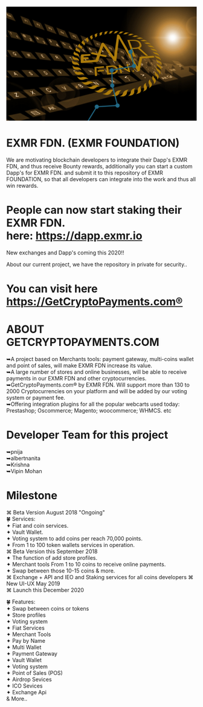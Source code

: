 ![Logo](https://github.com/eXMRcoin/EXMR-INFO/blob/master/eXMR-master/backclear.png?raw=true)
# EXMR FDN. (EXMR FOUNDATION)

We are motivating blockchain developers to integrate their Dapp's EXMR FDN, and thus receive Bounty rewards, additionally you can start a custom Dapp's for EXMR FDN. and submit it to this repository of EXMR FOUNDATION, so that all developers can integrate into the work and thus all win rewards.

# People can now start staking their EXMR FDN. <br> here: https://dapp.exmr.io
New exchanges and Dapp's coming this 2020!!

About our current project, we have the repository in private for security.. 
# You can visit here https://GetCryptoPayments.com®

# ABOUT GETCRYPTOPAYMENTS.COM
➥A project based on Merchants tools: payment gateway, multi-coins wallet and point of sales, will make EXMR FDN increase its value.<br> 
➥A large number of stores and online businesses, will be able to receive payments in our EXMR FDN and other cryptocurrencies.<br>
➥GetCryptoPayments.com® by EXMR FDN. Will support more than 130 to 2000 Cryptocurrencies on your platform and will be added by our voting system or payment fee.<br>
➥Offering integration plugins for all the popular webcarts used today: Prestashop; Oscommerce; Magento; woocommerce; WHMCS. etc

# Developer Team for this project<br>
➥pnija<br>
➥albertnanita<br>
➥Krishna<br>
➥Vipin Mohan<br>

# Milestone<br>
⌘ Beta Version August 2018 "Ongoing"<br>
 🍀 Services: <br>
✦ Fiat and coin services.<br> 
✦ Vault Wallet.<br> 
✦ Voting system to add coins per reach 70,000 points.<br> 
✦ From 1 to 100 token wallets services in operation.<br> 
⌘ Beta Version this September 2018<br>
✦ The function of add store profiles. <br>
✦ Merchant tools From 1 to 10 coins to receive online payments.<br>
✦ Swap between those 10-15 coins & more.<br>
⌘ Exchange + API  and IEO and Staking services for all coins developers
⌘ New UI-UX May 2019<br>
⌘ Launch this December 2020<br>

🍀 Features: <br>
✦ Swap between coins or tokens<br>
✦ Store profiles<br>
✦ Voting system<br>
✦ Fiat Services<br>
✦ Merchant Tools<br>
✦ Pay by Name<br>
✦ Multi Wallet<br>
✦ Payment Gateway<br>
✦ Vault Wallet<br> 
✦ Voting system<br>
✦ Point of Sales (POS)<br>
✦ Airdrop Sevices<br>
✦ ICO Sevices<br>
✦ Exchange Api<br>
& More..






